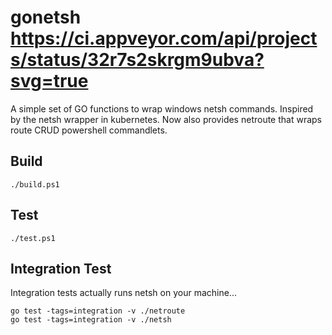 # gonetsh https://ci.appveyor.com/api/projects/status/32r7s2skrgm9ubva?svg=true

A simple set of GO functions to wrap windows netsh commands. Inspired by the netsh wrapper in kubernetes. Now also provides netroute that wraps route CRUD powershell commandlets.

## Build
`./build.ps1`

## Test
`./test.ps1`

## Integration Test
Integration tests actually runs netsh on your machine...
```$bash
go test -tags=integration -v ./netroute
go test -tags=integration -v ./netsh
```